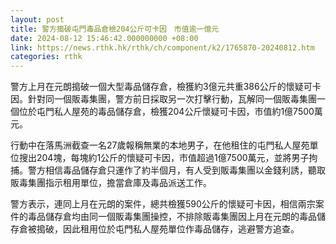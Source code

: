 ```yaml
---
layout: post
title: 警方搗破屯門毒品倉檢204公斤可卡因　市值逾一億元
date: 2024-08-12 15:46:42.000000000 +08:00
link: https://news.rthk.hk/rthk/ch/component/k2/1765870-20240812.htm
categories: rthk
---
```


警方上月在元朗搗破一個大型毒品儲存倉，檢獲約3億元共重386公斤的懷疑可卡因。針對同一個販毒集團，警方前日採取另一次打擊行動，瓦解同一個販毒集團一個位於屯門私人屋苑的毒品儲存倉，檢獲204公斤懷疑可卡因，市值約1億7500萬元。

行動中在落馬洲截查一名27歲報稱無業的本地男子，在他租住的屯門私人屋苑單位搜出204塊，每塊約1公斤的懷疑可卡因，市值超過1億7500萬元，並將男子拘捕。警方相信毒品儲存倉只運作了約半個月，有人受到販毒集團以金錢利誘，聽取販毒集團指示租用單位，擔當倉庫及毒品派送工作。

警方表示，連同上月在元朗的案件，總共檢獲590公斤的懷疑可卡因，相信兩宗案件的毒品儲存倉均由同一個販毒集團操控，不排除販毒集團因上月在元朗的毒品儲存倉被搗破，因此租用位於屯門私人屋苑單位作毒品儲存，逃避警方追查。
